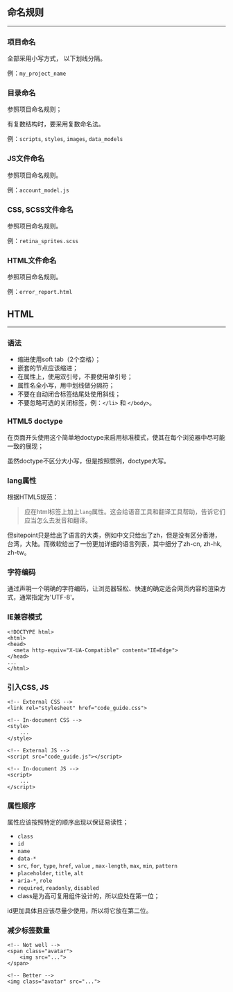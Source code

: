## 命名规则
---
### 项目命名
全部采用小写方式， 以下划线分隔。

例：`my_project_name`

### 目录命名
参照项目命名规则；

有复数结构时，要采用复数命名法。

例：`scripts`, `styles`, `images`, `data_models`

### JS文件命名
参照项目命名规则。

例：`account_model.js`

### CSS, SCSS文件命名
参照项目命名规则。

例：`retina_sprites.scss`

### HTML文件命名
参照项目命名规则。

例：`error_report.html`

## HTML
--- 
### 语法
- 缩进使用soft tab（2个空格）；
- 嵌套的节点应该缩进；
- 在属性上，使用双引号，不要使用单引号；
- 属性名全小写，用中划线做分隔符；
- 不要在自动闭合标签结尾处使用斜线；
- 不要忽略可选的关闭标签，例：`</li>` 和 `</body>`。

### HTML5 doctype
在页面开头使用这个简单地doctype来启用标准模式，使其在每个浏览器中尽可能一致的展现；

虽然doctype不区分大小写，但是按照惯例，doctype大写。

### lang属性
根据HTML5规范：

> 应在html标签上加上`lang`属性。这会给语音工具和翻译工具帮助，告诉它们应当怎么去发音和翻译。

但sitepoint只是给出了语言的大类，例如中文只给出了zh，但是没有区分香港，台湾，大陆。而微软给出了一份更加详细的语言列表，其中细分了zh-cn, zh-hk, zh-tw。

### 字符编码
通过声明一个明确的字符编码，让浏览器轻松、快速的确定适合网页内容的渲染方式，通常指定为'UTF-8'。

### IE兼容模式

```
<!DOCTYPE html>
<html>
<head>
  <meta http-equiv="X-UA-Compatible" content="IE=Edge">
</head>
...
</html>
```

### 引入CSS, JS

```
<!-- External CSS -->
<link rel="stylesheet" href="code_guide.css">

<!-- In-document CSS -->
<style>
    ...
</style>

<!-- External JS -->
<script src="code_guide.js"></script>

<!-- In-document JS -->
<script>
    ...
</script>
```

### 属性顺序
属性应该按照特定的顺序出现以保证易读性；

- `class`
- `id`
- `name`
- `data-*`
- `src`, `for`, `type`, `href`, `value` , `max-length`, `max`, `min`, `pattern`
- `placeholder`, `title`, `alt`
- `aria-*`, `role`
- `required`, `readonly`, `disabled`
- class是为高可复用组件设计的，所以应处在第一位；

id更加具体且应该尽量少使用，所以将它放在第二位。

### 减少标签数量

```
<!-- Not well -->
<span class="avatar">
    <img src="...">
</span>

<!-- Better -->
<img class="avatar" src="...">
```